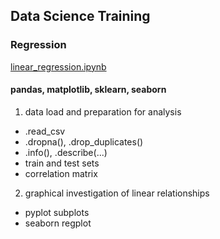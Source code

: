 ## Data Science Training

### Regression 
[linear_regression.ipynb](https://github.com/psrozek/data-science/blob/main/linear_regression.ipynb)

#### pandas, matplotlib, sklearn, seaborn

1. data load and preparation for analysis
  * .read_csv
  * .dropna(), .drop_duplicates()
  * .info(), .describe(...)
  * train and test sets
  * correlation matrix

2. graphical investigation of linear relationships
  * pyplot subplots
  * seaborn regplot
